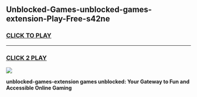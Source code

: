 
## Unblocked-Games-unblocked-games-extension-Play-Free-s42ne
<h3>
<a href="https://premium76.site?title=unblocked-games-extension&ref=19M">CLICK TO PLAY</a></h3>
<hr>

<h3>
<a href="https://premium76.site?title=unblocked-games-extension&ref=19M">CLICK 2 PLAY</a>
  
</h3>

<a href="https://premium76.site?title=unblocked-games-extension&ref=19M"><img src="https://clearcache.store/games.png"></a>


**unblocked-games-extension games unblocked: Your Gateway to Fun and Accessible Online Gaming**
